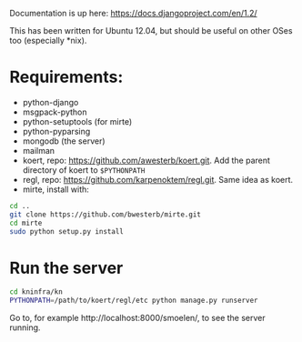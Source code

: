 Documentation is up here:
https://docs.djangoproject.com/en/1.2/

This has been written for Ubuntu 12.04, but should be useful on other OSes too (especially *nix).

# Requirements:
 * python-django
 * msgpack-python
 * python-setuptools (for mirte)
 * python-pyparsing
 * mongodb (the server)
 * mailman
 * koert, repo: https://github.com/awesterb/koert.git. Add the parent directory of koert to `$PYTHONPATH`
 * regl, repo: https://github.com/karpenoktem/regl.git. Same idea as koert.
 * mirte, install with:

```sh
cd ..
git clone https://github.com/bwesterb/mirte.git
cd mirte
sudo python setup.py install
```

# Run the server
```sh
cd kninfra/kn
PYTHONPATH=/path/to/koert/regl/etc python manage.py runserver
```
Go to, for example http://localhost:8000/smoelen/, to see the server running.
